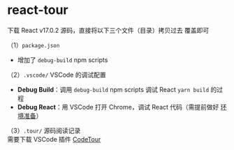 # react-tour

下载 React v17.0.2 源码，直接将以下三个文件（目录）拷贝过去 覆盖即可

（1）`package.json`
+ 增加了 `debug-build` npm scripts

（2）`.vscode/` VSCode 的调试配置  
+ **Debug Build**：调用 `debug-build` npm scripts 调试 React `yarn build` 的过程
+ **Debug React**：用 VSCode 打开 Chrome，调试 React 代码（需提前做好 [环境准备](https://www.jianshu.com/p/52f4e435eba2)）

（3）`.tour/` 源码阅读记录  
需要下载 VSCode 插件 [CodeTour](https://marketplace.visualstudio.com/items?itemName=vsls-contrib.codetour)
